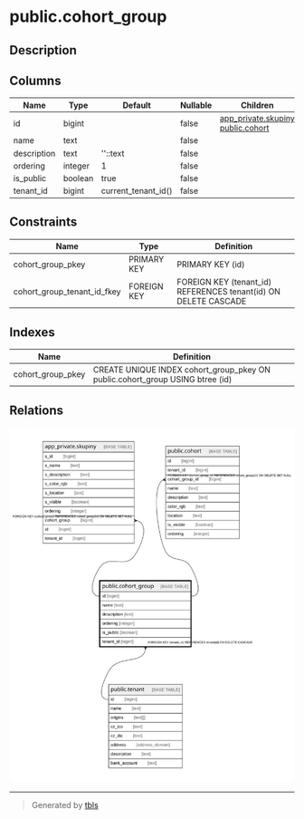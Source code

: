 # public.cohort_group

## Description

## Columns

| Name | Type | Default | Nullable | Children | Parents | Comment |
| ---- | ---- | ------- | -------- | -------- | ------- | ------- |
| id | bigint |  | false | [app_private.skupiny](app_private.skupiny.md) [public.cohort](public.cohort.md) |  |  |
| name | text |  | false |  |  |  |
| description | text | ''::text | false |  |  |  |
| ordering | integer | 1 | false |  |  |  |
| is_public | boolean | true | false |  |  |  |
| tenant_id | bigint | current_tenant_id() | false |  | [public.tenant](public.tenant.md) |  |

## Constraints

| Name | Type | Definition |
| ---- | ---- | ---------- |
| cohort_group_pkey | PRIMARY KEY | PRIMARY KEY (id) |
| cohort_group_tenant_id_fkey | FOREIGN KEY | FOREIGN KEY (tenant_id) REFERENCES tenant(id) ON DELETE CASCADE |

## Indexes

| Name | Definition |
| ---- | ---------- |
| cohort_group_pkey | CREATE UNIQUE INDEX cohort_group_pkey ON public.cohort_group USING btree (id) |

## Relations

![er](public.cohort_group.svg)

---

> Generated by [tbls](https://github.com/k1LoW/tbls)
